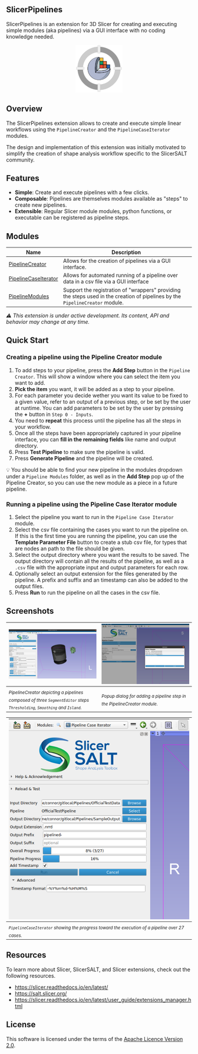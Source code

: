 SlicerPipelines
---------------

SlicerPipelines is an extension for 3D Slicer for creating and executing simple modules (aka pipelines) via a GUI interface with no coding knowledge needed.

<p align="center">
  <img src="Pipelines.png" alt="SlicerPipelines Logo"/>
</p>

## Overview

The SlicerPipelines extension allows to create and execute simple linear workflows using the `PipelineCreator` and the `PipelineCaseIterator` modules.

The design and implementation of this extension was initially motivated to simplify the creation of shape analysis workflow specific to the SlicerSALT community.

## Features

* **Simple**: Create and execute pipelines with a few clicks.
* **Composable**: Pipelines are themselves modules available as "steps" to create new pipelines.
* **Extensible**: Regular Slicer module modules, python functions, or executable can be registered as pipeline steps.

## Modules

| Name | Description |
|------|-------------|
| [PipelineCreator](PipelineCreator) | Allows for the creation of pipelines via a GUI interface. |
| [PipelineCaseIterator](PipelineCaseIterator) | Allows for automated running of a pipeline over data in a csv file via a GUI interface |
| [PipelineModules](PipelineModules) | Support the registration of "wrappers" providing the steps used in the creation of pipelines by the `PipelineCreator` module. |

_:warning: This extension is under active development. Its content, API and behavior may change at any time._

## Quick Start

### Creating a pipeline using the Pipeline Creator module

1. To add steps to your pipeline, press the **Add Step** button in the `Pipeline Creator`. This will show a window where you can select the item you want to add.
2. **Pick the item** you want, it will be added as a step to your pipeline.
3. For each parameter you decide wether you want its value to be fixed to a given value, refer to an output of a previous step, or be set by the user at runtime. You can add parameters to be set by the user by pressing the **+** button in `Step 0 - Inputs`.
3. You need to **repeat** this process until the pipeline has all the steps in your workflow.
4. Once all the steps have been appropriately captured in your pipeline interface, you can **fill in the remaining fields** like name and output directory.
5. Press **Test Pipeline** to make sure the pipeline is valid.
6. Press **Generate Pipeline** and the pipeline will be created.

:bulb: You should be able to find your new pipeline in the modules dropdown under a `Pipeline Modules` folder, as well as in the **Add Step** pop up of the Pipeline Creator, so you can use the new module as a piece in a future pipeline.

### Running a pipeline using the Pipeline Case Iterator module

1. Select the pipeline you want to run in the `Pipeline Case Iterator` module.
2. Select the csv file containing the cases you want to run the pipeline on. If this is the first time you are running the pipeline, you can use the **Template Parameter File** button to create a stub csv file, for types that are nodes an path to the file should be given.
3. Select the output directory where you want the results to be saved. The output directory will contain all the results of the pipeline, as well as a `.csv` file with the appropriate input and output parameters for each row.
4. Optionally select an output extension for the files generated by the pipeline. A prefix and suffix and an timestamp can also be added to the output files.
5. Press **Run** to run the pipeline on all the cases in the csv file.

## Screenshots

| ![PipelineCreator - overview](Screenshots/1.png) | ![PipelineCreator - step adding step](Screenshots/2.png) |
|--|--|
| <sub>_PipelineCreator depicting a pipelines composed of three `SegmentEditor` steps `Thresholding`, `Smoothing` and `Island`._</sub> | <sub>_Popup dialog for adding a pipeline step in the PipelineCreator module._</sub> |

| ![PipelineCaseIterator - overview](Screenshots/3.png) |
|--|
| <sub>_`PipelineCaseIterator` showing the progress toward the execution of a pipeline over 27 cases._</sub> |


## Resources

To learn more about Slicer, SlicerSALT, and Slicer extensions, check out the following resources.

 - https://slicer.readthedocs.io/en/latest/
 - https://salt.slicer.org/
 - https://slicer.readthedocs.io/en/latest/user_guide/extensions_manager.html

## License

This software is licensed under the terms of the [Apache Licence Version 2.0](LICENSE).

